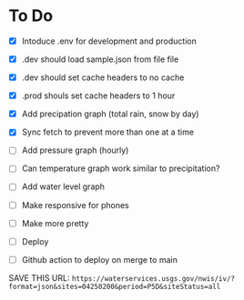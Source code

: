 # To Do

- [x] Intoduce .env for development and production
- [x] .dev should load sample.json from file file
- [x] .dev should set cache headers to no cache
- [x] .prod shouls set cache headers to 1 hour
- [x] Add precipation graph (total rain, snow by day)
- [x] Sync fetch to prevent more than one at a time
- [ ] Add pressure graph (hourly)
- [ ] Can temperature graph work similar to precipitation?
- [ ] Add water level graph
- [ ] Make responsive for phones
- [ ] Make more pretty
- [ ] Deploy
- [ ] Github action to deploy on merge to main


SAVE THIS URL:
`https://waterservices.usgs.gov/nwis/iv/?format=json&sites=04250200&period=P5D&siteStatus=all`
